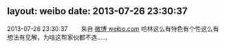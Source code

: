 layout: weibo
date: 2013-07-26 23:30:37
---
2013-07-26 23:30:37  &nbsp;&nbsp;&nbsp;&nbsp;&nbsp;&nbsp; 来自 <a href="http://weibo.com/" rel="nofollow">微博 weibo.com</a>
哈林这么有特色有个性这么有想法有见解，为啥这帮家伙都不选…… ​​​
